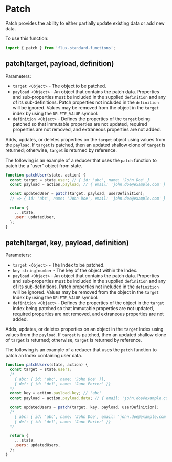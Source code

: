 # Patch

Patch provides the ability to either partially update existing data or add new data.

To use this function:

```js
import { patch } from 'flux-standard-functions';
```

## patch(target, payload, definition)

Parameters:

* `target <Object>` - The object to be patched.
* `payload <Object>` - An object that contains the patch data. Properties and sub-properties must be included in the supplied `definition` and any of its sub-definitions. Patch properties not included in the `definition` will be ignored. Values may be removed from the object in the `target` index by using the `DELETE_VALUE` symbol.
* `definition <Object>` - Defines the properties of the `target` being patched so that immutable properties are not updated, required properties are not removed, and extraneous properties are not added.

Adds, updates, or deletes properties on the `target` object using values from the `payload`. If `target` is patched, then an updated shallow clone of `target` is returned; otherwise, `target` is returned by reference.

The following is an example of a reducer that uses the `patch` function to patch the a "user" object from state.

```js
function patchUser(state, action) {
  const target = state.user; // { id: 'abc', name: 'John Doe' }
  const payload = action.payload; // { email: 'john.doe@example.com' }

  const updatedUser = patch(target, payload, userDefinition);
  // => { id: 'abc', name: 'John Doe', email: 'john.doe@example.com' }

  return {
    ...state,
    user: updatedUser,
  };
}
```

## patch(target, key, payload, definition)

Parameters:

* `target <Object>` - The Index to be patched.
* `key string|number` - The key of the object within the Index.
* `payload <Object>` - An object that contains the patch data. Properties and sub-properties must be included in the supplied `definition` and any of its sub-definitions. Patch properties not included in the `definition` will be ignored. Values may be removed from the object in the `target` Index by using the `DELETE_VALUE` symbol.
* `definition <Object>` - Defines the properties of the object in the `target` index being patched so that immutable properties are not updated, required properties are not removed, and extraneous properties are not added.

Adds, updates, or deletes properties on an object in the `target` Index using values from the `payload`. If `target` is patched, then an updated shallow clone of `target` is returned; otherwise, `target` is returned by reference.

The following is an example of a reducer that uses the `patch` function to patch an Index containing user data.

```js
function patchUsers(state, action) {
  const target = state.users;
  /*
    { abc: { id: 'abc', name: 'John Doe' }},
    { def: { id: 'def', name: 'Jane Porter' }}
  */
  const key = action.payload.key; // 'abc'
  const payload = action.payload.data; // { email: 'john.doe@example.com' }

  const updatedUsers = patch(target, key, payload, userDefinition);
  /*
    { abc: { id: 'abc', name: 'John Doe', email: 'john.doe@example.com' }},
    { def: { id: 'def', name: 'Jane Porter' }}
  */

  return {
    ...state,
    users: updatedUsers,
  };
}
```
